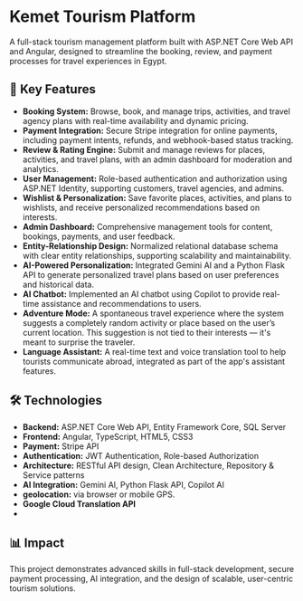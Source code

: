 # Kemet Tourism Platform

A full-stack tourism management platform built with ASP.NET Core Web API and Angular, designed to streamline the booking, review, and payment processes for travel experiences in Egypt.

## 🌟 Key Features

- **Booking System:** Browse, book, and manage trips, activities, and travel agency plans with real-time availability and dynamic pricing.
- **Payment Integration:** Secure Stripe integration for online payments, including payment intents, refunds, and webhook-based status tracking.
- **Review & Rating Engine:** Submit and manage reviews for places, activities, and travel plans, with an admin dashboard for moderation and analytics.
- **User Management:** Role-based authentication and authorization using ASP.NET Identity, supporting customers, travel agencies, and admins.
- **Wishlist & Personalization:** Save favorite places, activities, and plans to wishlists, and receive personalized recommendations based on interests.
- **Admin Dashboard:** Comprehensive management tools for content, bookings, payments, and user feedback.
- **Entity-Relationship Design:** Normalized relational database schema with clear entity relationships, supporting scalability and maintainability.
- **AI-Powered Personalization:** Integrated Gemini AI and a Python Flask API to generate personalized travel plans based on user preferences and historical data.
- **AI Chatbot:** Implemented an AI chatbot using Copilot to provide real-time assistance and recommendations to users.
- **Adventure Mode:** A spontaneous travel experience where the system suggests a completely random activity or place based on the user’s current location. This suggestion is not tied to their interests — it's meant to surprise the traveler.
- **Language Assistant:** A real-time text and voice translation tool to help tourists communicate abroad, integrated as part of the app's assistant features.
## 🛠️ Technologies

- **Backend:** ASP.NET Core Web API, Entity Framework Core, SQL Server
- **Frontend:** Angular, TypeScript, HTML5, CSS3
- **Payment:** Stripe API
- **Authentication:** JWT Authentication, Role-based Authorization
- **Architecture:** RESTful API design, Clean Architecture, Repository & Service patterns
- **AI Integration:** Gemini AI, Python Flask API, Copilot AI
- **geolocation:** via browser or mobile GPS.
- **Google Cloud Translation API**
- 
## 📊 Impact

This project demonstrates advanced skills in full-stack development, secure payment processing, AI integration, and the design of scalable, user-centric tourism solutions.
